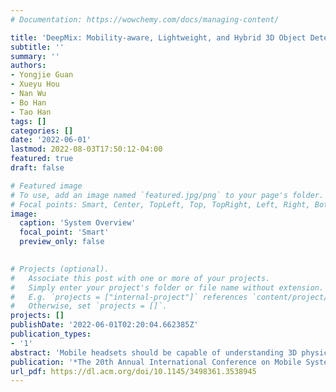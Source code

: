 ```yaml
---
# Documentation: https://wowchemy.com/docs/managing-content/

title: 'DeepMix: Mobility-aware, Lightweight, and Hybrid 3D Object Detection for Headsets'
subtitle: ''
summary: ''
authors:
- Yongjie Guan
- Xueyu Hou
- Nan Wu
- Bo Han
- Tao Han
tags: []
categories: []
date: '2022-06-01'
lastmod: 2022-08-03T17:50:12-04:00
featured: true
draft: false

# Featured image
# To use, add an image named `featured.jpg/png` to your page's folder.
# Focal points: Smart, Center, TopLeft, Top, TopRight, Left, Right, BottomLeft, Bottom, BottomRight.
image:
  caption: 'System Overview'
  focal_point: 'Smart'
  preview_only: false
  

# Projects (optional).
#   Associate this post with one or more of your projects.
#   Simply enter your project's folder or file name without extension.
#   E.g. `projects = ["internal-project"]` references `content/project/deep-learning/index.md`.
#   Otherwise, set `projects = []`.
projects: []
publishDate: '2022-06-01T02:20:04.662385Z'
publication_types:
- '1'
abstract: 'Mobile headsets should be capable of understanding 3D physical environments to offer a truly immersive experience for augmented/mixed reality (AR/MR). However, their small form-factor and limited computation resources make it extremely challenging to execute in real-time 3D vision algorithms, which are known to be more compute-intensive than their 2D counterparts. In this paper, we propose DeepMix, a mobility-aware, lightweight, and hybrid 3D object detection framework for improving the user experience of AR/MR on mobile headsets. Motivated by our analysis and evaluation of state-of-the-art 3D object detection models, DeepMix intelligently combines edge-assisted 2D object detection and novel, on-device 3D bounding box estimations that leverage depth data captured by headsets. This leads to low end-to-end latency and significantly boosts detection accuracy in mobile scenarios. A unique feature of DeepMix is that it fully exploits the mobility of headsets to fine-tune detection results and boost detection accuracy. To the best of our knowledge, DeepMix is the first 3D object detection that achieves 30 FPS (i.e., an end-to-end latency much lower than the 100 ms stringent requirement of interactive AR/MR). We implement a prototype of DeepMix on Microsoft HoloLens and evaluate its performance via both extensive controlled experiments and a user study with 30+ participants. DeepMix not only improves detection accuracy by 9.1--37.3% but also reduces end-to-end latency by 2.68--9.15×, compared to the baseline that uses existing 3D object detection models.'
publication: '*The 20th Annual International Conference on Mobile Systems, Applications and Services (ACM MobiSys '22).*'
url_pdf: https://dl.acm.org/doi/10.1145/3498361.3538945
---
```


